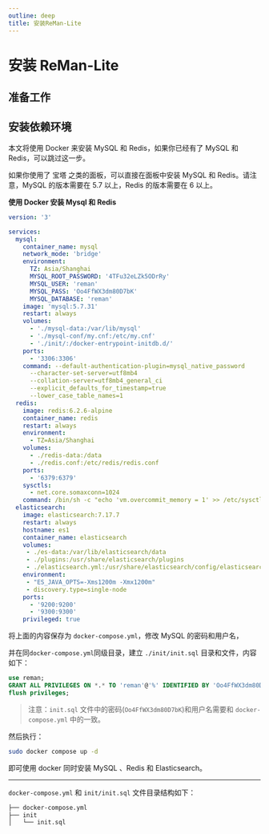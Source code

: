 ```yaml
---
outline: deep
title: 安装ReMan-Lite
---
```



# 安装 ReMan-Lite


## 准备工作


## 安装依赖环境



本文将使用 Docker 来安装 MySQL 和 Redis，如果你已经有了 MySQL 和 Redis，可以跳过这一步。

如果你使用了 宝塔 之类的面板，可以直接在面板中安装 MySQL 和 Redis。请注意，MySQL 的版本需要在 5.7 以上，Redis 的版本需要在 6 以上。

**使用 Docker 安装 Mysql 和 Redis**

```yml {9,11}
version: '3'

services:
  mysql:
    container_name: mysql
    network_mode: 'bridge'
    environment:
      TZ: Asia/Shanghai
      MYSQL_ROOT_PASSWORD: '4TFu32eLZk5ODrRy'
      MYSQL_USER: 'reman'
      MYSQL_PASS: 'Oo4FfWX3dm80D7bK'
      MYSQL_DATABASE: 'reman'
    image: 'mysql:5.7.31'
    restart: always
    volumes:
      - './mysql-data:/var/lib/mysql'
      - './mysql-conf/my.cnf:/etc/my.cnf'
      - './init/:/docker-entrypoint-initdb.d/'
    ports:
      - '3306:3306'
    command: --default-authentication-plugin=mysql_native_password
      --character-set-server=utf8mb4
      --collation-server=utf8mb4_general_ci
      --explicit_defaults_for_timestamp=true
      --lower_case_table_names=1
  redis:
    image: redis:6.2.6-alpine
    container_name: redis
    restart: always
    environment:
      - TZ=Asia/Shanghai
    volumes:
      - ./redis-data:/data
      - ./redis.conf:/etc/redis/redis.conf
    ports:
      - '6379:6379'
    sysctls:
      - net.core.somaxconn=1024
    command: /bin/sh -c "echo 'vm.overcommit_memory = 1' >> /etc/sysctl.conf && redis-server /etc/redis/redis.conf --appendonly yes"
  elasticsearch:
    image: elasticsearch:7.17.7
    restart: always  
    hostname: es1
    container_name: elasticsearch
    volumes:
     - ./es-data:/var/lib/elasticsearch/data
     - ./plugins:/usr/share/elasticsearch/plugins
     - ./elasticsearch.yml:/usr/share/elasticsearch/config/elasticsearch.yml
    environment:
     - "ES_JAVA_OPTS=-Xms1200m -Xmx1200m"
     - discovery.type=single-node
    ports:
      - '9200:9200'
      - '9300:9300'
    privileged: true
```

将上面的内容保存为 `docker-compose.yml`，修改 MySQL 的密码和用户名，

并在同`docker-compose.yml`同级目录，建立 `./init/init.sql` 目录和文件，内容如下：

```sql
use reman;
GRANT ALL PRIVILEGES ON *.* TO 'reman'@'%' IDENTIFIED BY 'Oo4FfWX3dm80D7bK' WITH GRANT OPTION;
flush privileges;
```

> 注意：`init.sql` 文件中的密码(`Oo4FfWX3dm80D7bK`)和用户名需要和 `docker-compose.yml` 中的一致。

然后执行：

```bash
sudo docker compose up -d
```

即可使用 docker 同时安装 MySQL 、Redis 和 Elasticsearch。

---

`docker-compose.yml` 和 `init/init.sql` 文件目录结构如下：

```txt
├── docker-compose.yml
├── init
│   └── init.sql
```

